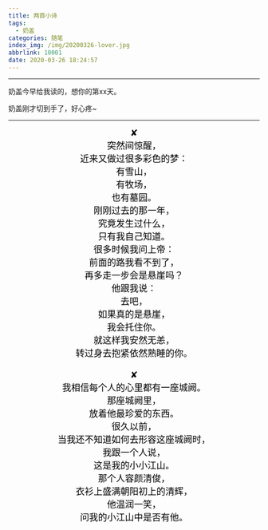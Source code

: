 ```yaml
---
title: 两首小诗
tags:
  - 奶盖
categories: 随笔
index_img: /img/20200326-lover.jpg
abbrlink: 10001
date: 2020-03-26 18:24:57
---
```


---

奶盖今早给我读的，想你的第xx天。

奶盖刚才切到手了，好心疼~

---

<!--more-->

<font face="楷体" size="4" color="black">

<center>✘</center>

<center>突然间惊醒，</center>

<center>近来又做过很多彩色的梦：</center>

<center>有雪山，</center>

<center>有牧场，</center>

<center>也有墓园。</center>

<center>刚刚过去的那一年，</center>

<center>究竟发生过什么，</center>

<center>只有我自己知道。</center>

<center>很多时候我问上帝：</center>

<center>前面的路我看不到了，</center>

<center>再多走一步会是悬崖吗？</center>

<center>他跟我说：</center>

<center>去吧，</center>

<center>如果真的是悬崖，</center>

<center>我会托住你。</center>

<center>就这样我安然无恙，</center>

<center>转过身去抱紧依然熟睡的你。</center>

<br/>

<center>✘</center>

<center>我相信每个人的心里都有一座城阙。</center>

<center>那座城阙里，</center>

<center>放着他最珍爱的东西。</center>

<center>很久以前，</center>

<center>当我还不知道如何去形容这座城阙时，  </center>

<center>我跟一个人说，</center>

<center>这是我的小小江山。</center>

<center>那个人容颜清俊，</center>

<center>衣衫上盛满朝阳初上的清辉，</center>

<center>他温润一笑，</center>

<center>问我的小江山中是否有他。</center>

</font>